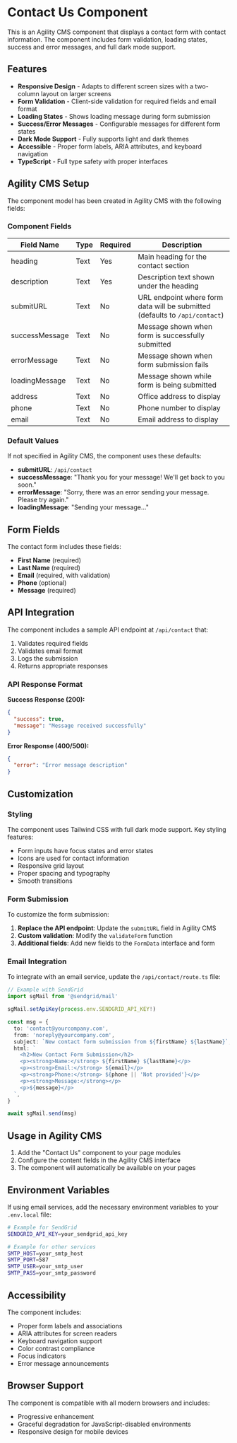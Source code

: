 # Contact Us Component

This is an Agility CMS component that displays a contact form with contact information. The component includes form validation, loading states, success and error messages, and full dark mode support.

## Features

- **Responsive Design** - Adapts to different screen sizes with a two-column layout on larger screens
- **Form Validation** - Client-side validation for required fields and email format
- **Loading States** - Shows loading message during form submission
- **Success/Error Messages** - Configurable messages for different form states
- **Dark Mode Support** - Fully supports light and dark themes
- **Accessible** - Proper form labels, ARIA attributes, and keyboard navigation
- **TypeScript** - Full type safety with proper interfaces

## Agility CMS Setup

The component model has been created in Agility CMS with the following fields:

### Component Fields

| Field Name     | Type | Required | Description                                                                 |
| -------------- | ---- | -------- | --------------------------------------------------------------------------- |
| heading        | Text | Yes      | Main heading for the contact section                                        |
| description    | Text | Yes      | Description text shown under the heading                                    |
| submitURL      | Text | No       | URL endpoint where form data will be submitted (defaults to `/api/contact`) |
| successMessage | Text | No       | Message shown when form is successfully submitted                           |
| errorMessage   | Text | No       | Message shown when form submission fails                                    |
| loadingMessage | Text | No       | Message shown while form is being submitted                                 |
| address        | Text | No       | Office address to display                                                   |
| phone          | Text | No       | Phone number to display                                                     |
| email          | Text | No       | Email address to display                                                    |

### Default Values

If not specified in Agility CMS, the component uses these defaults:

- **submitURL**: `/api/contact`
- **successMessage**: "Thank you for your message! We'll get back to you soon."
- **errorMessage**: "Sorry, there was an error sending your message. Please try again."
- **loadingMessage**: "Sending your message..."

## Form Fields

The contact form includes these fields:

- **First Name** (required)
- **Last Name** (required)
- **Email** (required, with validation)
- **Phone** (optional)
- **Message** (required)

## API Integration

The component includes a sample API endpoint at `/api/contact` that:

1. Validates required fields
2. Validates email format
3. Logs the submission
4. Returns appropriate responses

### API Response Format

**Success Response (200):**

```json
{
  "success": true,
  "message": "Message received successfully"
}
```

**Error Response (400/500):**

```json
{
  "error": "Error message description"
}
```

## Customization

### Styling

The component uses Tailwind CSS with full dark mode support. Key styling features:

- Form inputs have focus states and error states
- Icons are used for contact information
- Responsive grid layout
- Proper spacing and typography
- Smooth transitions

### Form Submission

To customize the form submission:

1. **Replace the API endpoint**: Update the `submitURL` field in Agility CMS
2. **Custom validation**: Modify the `validateForm` function
3. **Additional fields**: Add new fields to the `FormData` interface and form

### Email Integration

To integrate with an email service, update the `/api/contact/route.ts` file:

```typescript
// Example with SendGrid
import sgMail from '@sendgrid/mail'

sgMail.setApiKey(process.env.SENDGRID_API_KEY!)

const msg = {
  to: 'contact@yourcompany.com',
  from: 'noreply@yourcompany.com',
  subject: `New contact form submission from ${firstName} ${lastName}`,
  html: `
    <h2>New Contact Form Submission</h2>
    <p><strong>Name:</strong> ${firstName} ${lastName}</p>
    <p><strong>Email:</strong> ${email}</p>
    <p><strong>Phone:</strong> ${phone || 'Not provided'}</p>
    <p><strong>Message:</strong></p>
    <p>${message}</p>
  `,
}

await sgMail.send(msg)
```

## Usage in Agility CMS

1. Add the "Contact Us" component to your page modules
2. Configure the content fields in the Agility CMS interface
3. The component will automatically be available on your pages

## Environment Variables

If using email services, add the necessary environment variables to your `.env.local` file:

```bash
# Example for SendGrid
SENDGRID_API_KEY=your_sendgrid_api_key

# Example for other services
SMTP_HOST=your_smtp_host
SMTP_PORT=587
SMTP_USER=your_smtp_user
SMTP_PASS=your_smtp_password
```

## Accessibility

The component includes:

- Proper form labels and associations
- ARIA attributes for screen readers
- Keyboard navigation support
- Color contrast compliance
- Focus indicators
- Error message announcements

## Browser Support

The component is compatible with all modern browsers and includes:

- Progressive enhancement
- Graceful degradation for JavaScript-disabled environments
- Responsive design for mobile devices
